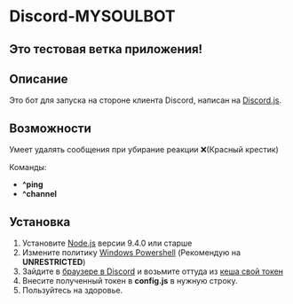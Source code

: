 # Discord-MYSOULBOT

## Это тестовая ветка приложения!

Описание
---
Это бот для запуска на стороне клиента Discord, написан на [Discord.js](https://discord.js.org).

Возможности
---
Умеет удалять сообщения при убирание реакции :x:(Красный крестик)

Команды:
* **^ping**
* **^channel**

Установка
---
1. Установите [Node.js](https://nodejs.org/en/) версии 9.4.0 или старше
2. Измените политику [Windows Powershell](https://technet.microsoft.com/ru-ru/library/hh847748.aspx) (Рекомендую на **UNRESTRICTED**)
3. Зайдите в [браузере в Discord](https://discordapp.com/login) и возьмите оттуда из [кеша свой токен](https://i.imgur.com/xad39bc.png)
4. Внесите полученный токен в **config.js** в нужную строку.
5. Пользуйтесь на здоровье.
